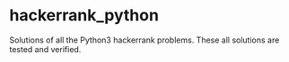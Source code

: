 # hackerrank_python
Solutions of all the Python3 hackerrank problems.
These all solutions are tested and verified.
